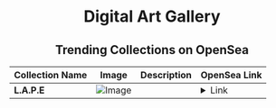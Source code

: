 <div align="center">

# Digital Art Gallery

## Trending Collections on OpenSea

| Collection Name                       | Image                                                                                     | Description                       | OpenSea Link                                                                                          |
|---------------------------------------|-------------------------------------------------------------------------------------------|-----------------------------------|--------------------------------------------------------------------------------------------------------|
| **L.A.P.E** | ![Image](https://i.seadn.io/s/raw/files/538c5281b5d5105706b2aabfa6918a08.jpg?w=500&auto=format?w=200&auto=format) |  | <details><summary>Link</summary>[L.A.P.E](https://opensea.io/collection/l-a-p-e-322)</details> |

</div>